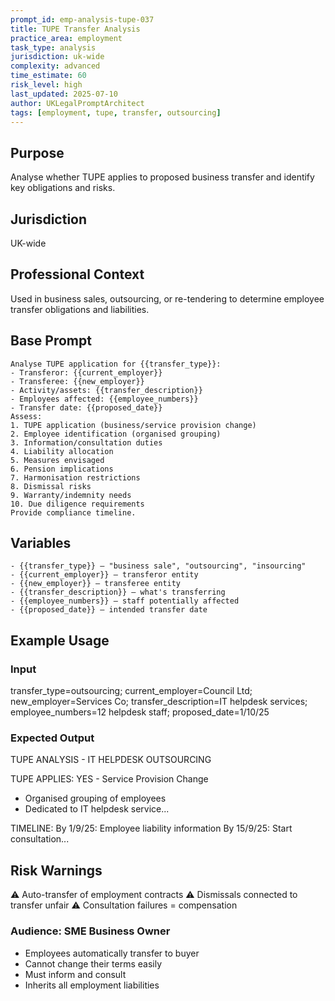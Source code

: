 ```yaml
---
prompt_id: emp-analysis-tupe-037
title: TUPE Transfer Analysis
practice_area: employment
task_type: analysis
jurisdiction: uk-wide
complexity: advanced
time_estimate: 60
risk_level: high
last_updated: 2025-07-10
author: UKLegalPromptArchitect
tags: [employment, tupe, transfer, outsourcing]
---
```


## Purpose
Analyse whether TUPE applies to proposed business transfer and identify key obligations and risks.

## Jurisdiction
UK-wide

## Professional Context
Used in business sales, outsourcing, or re-tendering to determine employee transfer obligations and liabilities.

## Base Prompt
```text
Analyse TUPE application for {{transfer_type}}:
- Transferor: {{current_employer}}
- Transferee: {{new_employer}}
- Activity/assets: {{transfer_description}}
- Employees affected: {{employee_numbers}}
- Transfer date: {{proposed_date}}
Assess:
1. TUPE application (business/service provision change)
2. Employee identification (organised grouping)
3. Information/consultation duties
4. Liability allocation
5. Measures envisaged
6. Pension implications
7. Harmonisation restrictions
8. Dismissal risks
9. Warranty/indemnity needs
10. Due diligence requirements
Provide compliance timeline.
```

## Variables
```text
- {{transfer_type}} – "business sale", "outsourcing", "insourcing"
- {{current_employer}} – transferor entity
- {{new_employer}} – transferee entity
- {{transfer_description}} – what's transferring
- {{employee_numbers}} – staff potentially affected
- {{proposed_date}} – intended transfer date
```

## Example Usage
### Input
transfer_type=outsourcing; current_employer=Council Ltd; new_employer=Services Co; transfer_description=IT helpdesk services; employee_numbers=12 helpdesk staff; proposed_date=1/10/25

### Expected Output
TUPE ANALYSIS - IT HELPDESK OUTSOURCING

TUPE APPLIES: YES - Service Provision Change
- Organised grouping of employees
- Dedicated to IT helpdesk service...

TIMELINE:
By 1/9/25: Employee liability information
By 15/9/25: Start consultation...

## Risk Warnings
⚠️ Auto-transfer of employment contracts
⚠️ Dismissals connected to transfer unfair
⚠️ Consultation failures = compensation

### Audience: SME Business Owner
- Employees automatically transfer to buyer
- Cannot change their terms easily
- Must inform and consult
- Inherits all employment liabilities
